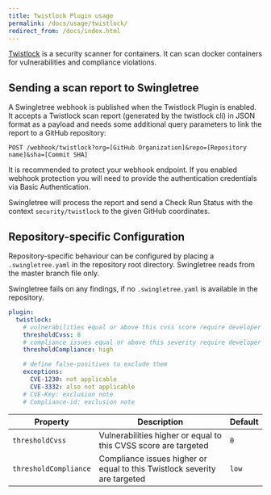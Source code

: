 ```yaml
---
title: Twistlock Plugin usage
permalink: /docs/usage/twistlock/
redirect_from: /docs/index.html
---
```


[Twistlock][twistlock] is a security scanner for containers. It can scan docker containers for vulnerabilities and compliance violations.

## Sending a scan report to Swingletree

A Swingletree webhook is published when the Twistlock Plugin is enabled.
It accepts a Twistlock scan report (generated by the twistlock cli) in JSON format as a payload and needs some additional query parameters to link the report to a GitHub repository:

```
POST /webhook/twistlock?org=[GitHub Organization]&repo=[Repository name]&sha=[Commit SHA]
```

It is recommended to protect your webhook endpoint. If you enabled webhook protection you will need to provide the authentication credentials via Basic Authentication.

Swingletree will process the report and send a Check Run Status with the context `security/twistlock` to the given GitHub coordinates.

## Repository-specific Configuration

Repository-specific behaviour can be configured by placing a `.swingletree.yaml` in the repository root directory. Swingletree reads from the master branch file only.

Swingletree fails on any findings, if no `.swingletree.yaml` is available in the repository.

```yaml
plugin:
  twistlock:
    # vulnerabilities equal or above this cvss score require developer action
    thresholdCvss: 8
    # compliance issues equal or above this severity require developer action
    thresholdCompliance: high

    # define false-positives to exclude them
    exceptions:
      CVE-1230: not applicable
      CVE-3332: also not applicable
    # CVE-Key: exclusion note
    # Compliance-id: exclusion note
```

| Property | Description | Default |
| --- | --- | --- |
| `thresholdCvss` | Vulnerabilities higher or equal to this CVSS score are targeted | `0` |
| `thresholdCompliance` | Compliance issues higher or equal to this Twistlock severity are targeted | `low` |


[twistlock]: https://www.twistlock.com/